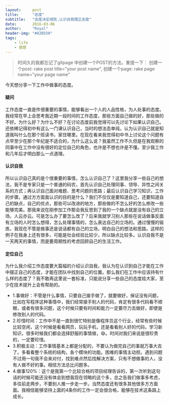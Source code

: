 ```yaml
---
layout:     post
title:      "态度"
subtitle:   "态度决定成败,认识自我摆正态度"
date:       2016-03-06
author:     "Royal"
header-img: "#82B550"
tags:
    - life
    - 感想
---
```


> 时间久的我都忘记了gitpage 中创建一个POST的方法。重提一下：
    创建一个post: rake post title="your post name",
    创建一个page: rake page name="your page name"

今天想分享一下工作中做事的态度。

#### 疑问
工作态度一直是件很重要的事情，能够看出一个人的人品性格，为人处事的态度。我经常在早上会思考我近期一段时间的工作态度，那些方面自己做的好，那些做的不好。为什么好？为什么不好？在讨论态度前我觉得可以先讨论下如果认识自己。还依稀记得初中有这么一门课认识自己，当时的想法态单纯，认为认识自己就是知道我叫什么在那个班读书，家住哪里。在现在看来我觉得初中书上讨论这个问题有点早至少在那个年纪是不适合的，为什么这么说？我虽然工作不久但是在我观察的同事中在工作中没有很好的定位自己的角色，也许是不想也许是不懂。至少我工作和几年后才明白那么一点道理。

#### 认识自我
所以认识自己真的是个很重要的事情，怎么认识自己了？这里我分享一些自己的想法，我不是专家只是一个普通的码农，首先认识自己处理同事、领导、异性之间关系的方式；再认识自己面对难题、思考问题的思路；最后认识自己学习知识，工作的步骤。通过方方面面认识的目的是什么？我们不仅仅是要知道自己，还要知道自己的缺点，自己的优点，那些可以改进的地方，那些做的不怎么好的怎么修改一些能够完美。那我来说在刚参加工作那会我反思到了我的一个缺点就是没有自己的立场，人云亦云。可是怎么办了要怎么改了？后来我就学习别人那些在说话做事反面有立场的人时怎么想得，怎么处理事情的，怎么表达自己的立场的。通过慢慢的锻炼，我现在不管是做事还是说话都有自己的立场，明白自己的想法和思路。这样的例子在我身上还有很多，可能是社会经验比较少，所以缺点比较多。认识自我不是一天两天的事情，而是要周期性的考虑回顾自己的生活工作。

#### 定位自己
为什么我介绍工作态度要大篇幅的介绍认识自我，我认为在认识到自己才能在工作中摆正自己的态度，才能在团队中找到自己的位置。那么我们在工作中应该持有什么样的态度了？我不敢再这里说一套标准，只能说分享一些自己的态度给大家，至少在技术提升上会有帮助的。

* 1.事做好：不管是什么事情，只要自己接手做了，就要做好，保证没有问题，比如在写程序这种事情中，我们经常接手别人的代码，肯定有很多代码看不顺眼，或者有很多问题，这个时候只要有时间和能力一定要尽力去做好，即使是修改别人的代码。
* 2.珍惜时间：工作中不是一直到很忙特别是像程序员这个行业，经常有些时候比较空闲，这个时候是看看网页，玩玩手机，还是看看别人好的代码，学习新知识，很多时候我们都会选择舒服的事情做，😄。时间对我们来说是很珍贵的，一定要珍惜。
* 3.积极主动：工作事情基本上都是分配的，不要认为做完自己的事就万事大吉了。多看看整个系统的结构，各个模块的功能。困难的事情主动担。遇到问题不过用一句我不会来对付，找到难点然后找解决方案，只有不想做事的人，没有人做不好的事。相信方法总比问题多。
* 4.做事120%：这个是我第一个比较合格的项目经理告诉的，第一次听到这句话的时候可能还没有体会到想我现在领略的这个多，总之告我们做事多考虑，多往前走两步，不要别人推一步走一步。当然态度还有很多其他很多方方面面。我相信能够坚持上面的4条你的工作一定会很合格，能够在技术这条路上成长。